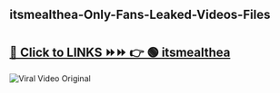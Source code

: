 
 ## itsmealthea-Only-Fans-Leaked-Videos-Files

# <h2><a href="https://mediaupload.pro?itsmealthea">🔗 Click to LINKS ⏩⏩ 👉 🟢 itsmealthea </a></h2>

<a href="https://mediaupload.pro?itsmealthea" rel="nofollow" data-target="animated-image.originalLink"><img src="https://i.ibb.co.com/xMMVF88/686577567.gif" alt="Viral Video Original" style="max-width: 100%; display: inline-block;" data-target="animated-image.originalImage"></a>